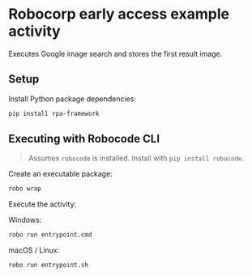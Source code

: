 # Robocorp early access example activity

Executes Google image search and stores the first result image.

## Setup

Install Python package dependencies:

```bash
pip install rpa-framework
```

## Executing with Robocode CLI

> Assumes `robocode` is installed. Install with `pip install robocode`.

Create an executable package:

```bash
robo wrap
```

Execute the activity:

Windows:

```bash
robo run entrypoint.cmd
```

macOS / Linux:

```bash
robo run entrypoint.sh
```

